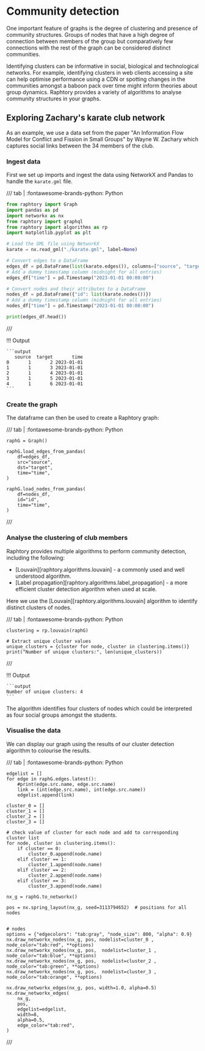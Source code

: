 # Community detection

One important feature of graphs is the degree of clustering and presence of community structures. Groups of nodes that have a high degree of connection between members of the group but comparatively few connections with the rest of the graph can be considered distinct communities.

Identifying clusters can be informative in social, biological and technological networks. For example, identifying clusters in web clients accessing a site can help optimise performance using a CDN or spotting changes in the communities amongst a baboon pack over time might inform theories about group dynamics. Raphtory provides a variety of algorithms to analyse community structures in your graphs.

## Exploring Zachary's karate club network

As an example, we use a data set from the paper "An Information Flow Model for Conflict and Fission in Small Groups" by Wayne W. Zachary which captures social links between the 34 members of the club. 

### Ingest data

First we set up imports and ingest the data using NetworkX and Pandas to handle the `karate.gml` file.

/// tab | :fontawesome-brands-python: Python
```python
from raphtory import Graph
import pandas as pd
import networkx as nx
from raphtory import graphql
from raphtory import algorithms as rp
import matplotlib.pyplot as plt

# Load the GML file using NetworkX
karate = nx.read_gml("./karate.gml", label=None)

# Convert edges to a DataFrame
edges_df = pd.DataFrame(list(karate.edges()), columns=["source", "target"])
# Add a dummy timestamp column (midnight for all entries)
edges_df["time"] = pd.Timestamp("2023-01-01 00:00:00")

# Convert nodes and their attributes to a DataFrame
nodes_df = pd.DataFrame({"id": list(karate.nodes())})
# Add a dummy timestamp column (midnight for all entries)
nodes_df["time"] = pd.Timestamp("2023-01-01 00:00:00")

print(edges_df.head())
```
///

!!! Output

    ```output
       source  target       time
    0       1       2 2023-01-01
    1       1       3 2023-01-01
    2       1       4 2023-01-01
    3       1       5 2023-01-01
    4       1       6 2023-01-01
    ```

### Create the graph

The dataframe can then be used to create a Raphtory graph:

/// tab | :fontawesome-brands-python: Python
```{.python continuation}
raphG = Graph()

raphG.load_edges_from_pandas(
    df=edges_df,
    src="source",
    dst="target",
    time="time",
)

raphG.load_nodes_from_pandas(
    df=nodes_df,
    id="id",
    time="time",
)
```
///

### Analyse the clustering of club members

Raphtory provides multiple algorithms to perform community detection, including the following:

- [Louvain][raphtory.algorithms.louvain] - a commonly used and well understood algorithm.
- [Label propagation][raphtory.algorithms.label_propagation] - a more efficient cluster detection algorithm when used at scale.

Here we use the [Louvain][raphtory.algorithms.louvain] algorithm to identify distinct clusters of nodes.

/// tab | :fontawesome-brands-python: Python
```{.python continuation}
clustering = rp.louvain(raphG)

# Extract unique cluster values
unique_clusters = {cluster for node, cluster in clustering.items()}
print("Number of unique clusters:", len(unique_clusters))
```
///

!!! Output

    ```output
    Number of unique clusters: 4
    ```

The algorithm identifies four clusters of nodes which could be interpreted as four social groups amongst the students.

### Visualise the data

We can display our graph using the results of our cluster detection algorithm to colourise the results.

/// tab | :fontawesome-brands-python: Python
```{.python continuation}
edgelist = []
for edge in raphG.edges.latest():
    #print(edge.src.name, edge.src.name)
    link = (int(edge.src.name), int(edge.src.name))
    edgelist.append(link)

cluster_0 = []
cluster_1 = []
cluster_2 = []
cluster_3 = []

# check value of cluster for each node and add to corresponding cluster list
for node, cluster in clustering.items():
    if cluster == 0:
        cluster_0.append(node.name)
    elif cluster == 1:
        cluster_1.append(node.name)
    elif cluster == 2:
        cluster_2.append(node.name)
    elif cluster == 3:
        cluster_3.append(node.name)

nx_g = raphG.to_networkx()

pos = nx.spring_layout(nx_g, seed=3113794652)  # positions for all nodes


# nodes
options = {"edgecolors": "tab:gray", "node_size": 800, "alpha": 0.9}
nx.draw_networkx_nodes(nx_g, pos, nodelist=cluster_0 , node_color="tab:red", **options)
nx.draw_networkx_nodes(nx_g, pos,  nodelist=cluster_1 , node_color="tab:blue", **options)
nx.draw_networkx_nodes(nx_g, pos,  nodelist=cluster_2 , node_color="tab:green", **options)
nx.draw_networkx_nodes(nx_g, pos,  nodelist=cluster_3 , node_color="tab:orange", **options)

nx.draw_networkx_edges(nx_g, pos, width=1.0, alpha=0.5)
nx.draw_networkx_edges(
    nx_g,
    pos,
    edgelist=edgelist,
    width=8,
    alpha=0.5,
    edge_color="tab:red",
)
```
///